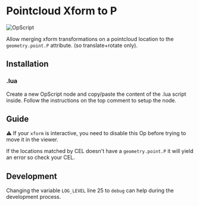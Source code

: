 # Pointcloud Xform to P

![OpScript](https://img.shields.io/badge/type-OpScript-blueviolet)


Allow merging xform transformations on a pointcloud location to the `geometry.point.P` attribute. (so translate+rotate only).

## Installation

### .lua

Create a new OpScript node and copy/paste the content of the .lua script inside.
Follow the instructions on the top comment to setup the node.

## Guide

⚠ If your `xform` is interactive, you need to disable this Op before trying to move it in the viewer.

If the locations matched by CEL doesn't have a `geometry.point.P` it will yield an error so check your CEL.



## Development

Changing the variable `LOG_LEVEL` line 25 to `debug`  can help during the development process.

